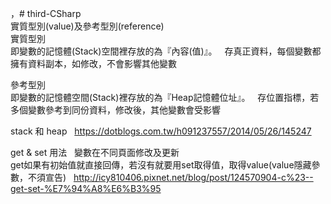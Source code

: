 ，# third-CSharp  
 實質型別(value)及參考型別(reference)  
 實質型別  
 即變數的記憶體(Stack)空間裡存放的為『內容(值)』。  
 存真正資料，每個變數都擁有資料副本，如修改，不會影響其他變數  
 
 參考型別  
 即變數的記憶體空間(Stack)裡存放的為『Heap記憶體位址』。  
 存位置指標，若多個變數參考到同份資料，修改後，其他變數會受影響  
 
 stack 和 heap  
 https://dotblogs.com.tw/h091237557/2014/05/26/145247  
  
 get & set 用法    
 變數在不同頁面修改及更新  
 get如果有初始值就直接回傳，若沒有就要用set取得值，取得value(value隱藏參數，不須宣告)   
 http://icy810406.pixnet.net/blog/post/124570904-c%23--get-set-%E7%94%A8%E6%B3%95  
 
